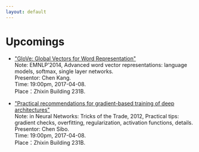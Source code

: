 ```yaml
---
layout: default
---
```


# Upcomings

- ["GloVe: Global Vectors for Word Representation"](http://www-nlp.stanford.edu/pubs/glove.pdf)<br/>
Note: EMNLP’2014, Advanced word vector representations: language models, softmax, single layer networks.<br/>
Presentor: Chen Kang.<br/>
Time: 19:00pm, 2017-04-08.<br/>
Place：Zhixin Building 231B.

- ["Practical recommendations for gradient-based training of deep architectures"](http://arxiv.org/abs/1206.5533)<br/>
Note: in Neural Networks: Tricks of the Trade, 2012, Practical tips: gradient checks, overfitting, regularization, activation functions, details.<br/>
Presentor: Chen Sibo.<br/>
Time: 19:00pm, 2017-04-08.<br/>
Place：Zhixin Building 231B.
